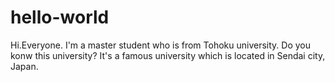 # hello-world

Hi.Everyone.
I'm a master student who is from Tohoku university.
Do you konw this university? It's a famous university which is located in Sendai city, Japan.
